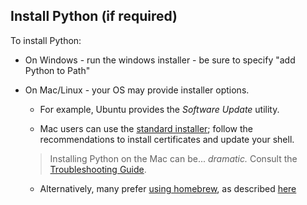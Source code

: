 
## Install Python (if required)

To install Python:

* On Windows - run the windows installer - be sure to specify "add Python to Path"

* On Mac/Linux - your OS may provide installer options.
    
    * For example, Ubuntu provides the *Software Update* utility.  

    * Mac users can use the [standard installer](https://www.python.org/downloads/); follow the recommendations to install certificates and update your shell.

    > Installing Python on the Mac can be... _dramatic._  Consult the [Troubleshooting Guide](../Troubleshooting#python-issues).

    * Alternatively, many prefer [using homebrew](https://brew.sh/), as described [here](https://opensource.com/article/19/5/python-3-default-mac#what-to-do)
